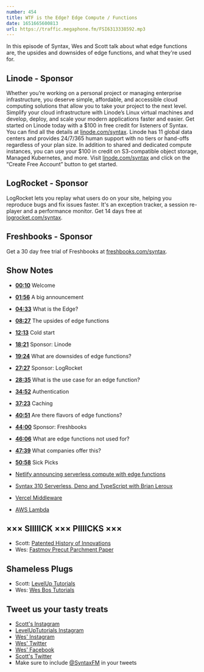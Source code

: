 ```yaml
---
number: 454
title: WTF is the Edge? Edge Compute / Functions
date: 1651665600813
url: https://traffic.megaphone.fm/FSI6313338592.mp3
---
```


In this episode of Syntax, Wes and Scott talk about what edge functions are, the upsides and downsides of edge functions, and what they're used for.

## Linode  - Sponsor

Whether you’re working on a personal project or managing enterprise infrastructure, you deserve simple, affordable, and accessible cloud computing solutions that allow you to take your project to the next level. Simplify your cloud infrastructure with Linode’s Linux virtual machines and develop, deploy, and scale your modern applications faster and easier. Get started on Linode today with a $100 in free credit for listeners of Syntax. You can find all the details at [linode.com/syntax](https://linode.com/syntax). Linode has 11 global data centers and provides 24/7/365 human support with no tiers or hand-offs regardless of your plan size. In addition to shared and dedicated compute instances, you can use your $100 in credit on S3-compatible object storage, Managed Kubernetes, and more. Visit [linode.com/syntax](https://linode.com/syntax) and click on the “Create Free Account” button to get started.

## LogRocket - Sponsor

LogRocket lets you replay what users do on your site, helping you reproduce bugs and fix issues faster. It's an exception tracker, a session re-player and a performance monitor. Get 14 days free at [logrocket.com/syntax](https://logrocket.com/syntax).

## Freshbooks - Sponsor

Get a 30 day free trial of Freshbooks at [freshbooks.com/syntax](https://freshbooks.com/syntax).

## Show Notes

* **[00:10](#t=00:10)** Welcome
* **[01:56](#t=01:56)** A big announcement
* **[04:33](#t=04:33)** What is the Edge?
* **[08:27](#t=08:27)** The upsides of edge functions
* **[12:13](#t=12:13)** Cold start
* **[18:21](#t=18:21)** Sponsor: Linode
* **[19:24](#t=19:24)** What are downsides of edge functions?
* **[27:27](#t=27:27)** Sponsor: LogRocket
* **[28:35](#t=28:35)** What is the use case for an edge function?
* **[34:52](#t=34:52)** Authentication
* **[37:23](#t=37:23)** Caching
* **[40:51](#t=40:51)** Are there flavors of edge functions?
* **[44:00](#t=44:00)** Sponsor: Freshbooks
* **[46:06](#t=46:06)** What are edge functions not used for?
* **[47:39](#t=47:39)** What companies offer this?
* **[50:58](#t=50:58)** Sick Picks

* [Netlify announcing serverless compute with edge functions](https://www.netlify.com/blog/announcing-serverless-compute-with-edge-functions)

* [Syntax 310 Serverless, Deno and TypeScript with Brian Leroux](https://syntax.fm/show/310/serverless-deno-and-typescript-with-brian-leroux)

* [Vercel Middleware](https://vercel.com/docs/concepts/functions)

* [AWS Lambda](https://aws.amazon.com/lambda/)

## ××× SIIIIICK ××× PIIIICKS ×××

* Scott: [Patented History of Innovations](https://podcasts.apple.com/us/podcast/the-origin-of-zero/id1612089556?i=1000558099918)
* Wes: [Fastmov Precut Parchment Paper](https://amzn.to/3vf2y2Y)

## Shameless Plugs

* Scott: [LevelUp Tutorials](https://leveluptutorials.com/)
* Wes: [Wes Bos Tutorials](https://wesbos.com/courses)

## Tweet us your tasty treats

* [Scott's Instagram](https://www.instagram.com/stolinski/)
* [LevelUpTutorials Instagram](https://www.instagram.com/LevelUpTutorials/)
* [Wes' Instagram](https://www.instagram.com/wesbos/)
* [Wes' Twitter](https://twitter.com/wesbos)
* [Wes' Facebook](https://www.facebook.com/wesbos.developer)
* [Scott's Twitter](https://twitter.com/stolinski)
* Make sure to include [@SyntaxFM](https://twitter.com/SyntaxFM) in your tweets
